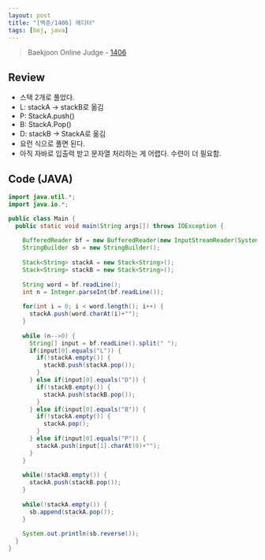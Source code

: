 ```yaml
---
layout: post
title: "[백준/1406] 에디터"
tags: [boj, java]
---
```

> Baekjoon Online Judge - [1406](https://www.acmicpc.net/problem/1406)

## Review
* 스택 2개로 풀었다.
* L: stackA -> stackB로 옮김
* P: StackA.push()
* B: StackA.Pop()
* D: stackB -> StackA로 옮김
* 요런 식으로 풀면 된다.
* 아직 자바로 입출력 받고 문자열 처리하는 게 어렵다. 수련이 더 필요함.

## Code (JAVA)
```java
import java.util.*;
import java.io.*;

public class Main {
  public static void main(String args[]) throws IOException {
   
    BufferedReader bf = new BufferedReader(new InputStreamReader(System.in));
    StringBuilder sb = new StringBuilder();
    
    Stack<String> stackA = new Stack<String>();
    Stack<String> stackB = new Stack<String>();
    
    String word = bf.readLine();
    int n = Integer.parseInt(bf.readLine());
    
    for(int i = 0; i < word.length(); i++) {
      stackA.push(word.charAt(i)+"");
    }
    
    while (n-->0) {
      String[] input = bf.readLine().split(" ");
      if(input[0].equals("L")) {
        if(!stackA.empty()) {
          stackB.push(stackA.pop());
        }
      } else if(input[0].equals("D")) {
        if(!stackB.empty()) {
          stackA.push(stackB.pop());
        }
      } else if(input[0].equals("B")) {
        if(!stackA.empty()) {
          stackA.pop();
        }
      } else if(input[0].equals("P")) {
        stackA.push(input[1].charAt(0)+"");
      }
    }
    
    while(!stackB.empty()) {
      stackA.push(stackB.pop());
    }
    
    while(!stackA.empty()) {
      sb.append(stackA.pop());
    }
    
    System.out.println(sb.reverse());
  }
}
```